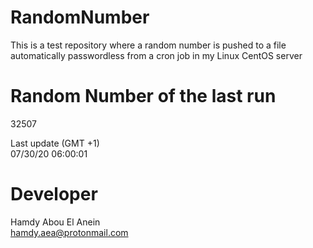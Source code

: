 # RandomNumber    
This is a test repository where a random number is pushed to a file automatically passwordless from a cron job in my Linux CentOS server    
# Random Number of the last run   
32507
      
Last update (GMT +1)    
07/30/20 06:00:01
# Developer    
Hamdy Abou El Anein   
hamdy.aea@protonmail.com

